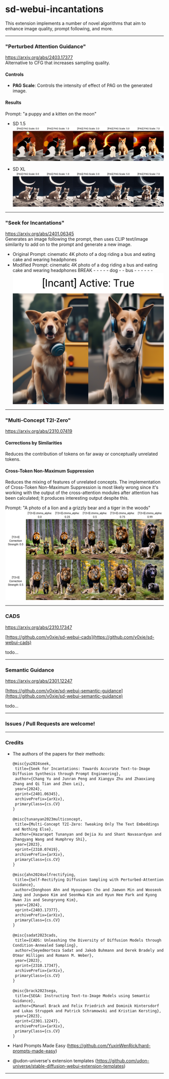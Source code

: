 # sd-webui-incantations
This extension implements a number of novel algorithms that aim to enhance image quality, prompt following, and more.

---
### "Perturbed Attention Guidance"
https://arxiv.org/abs/2403.17377  
Alternative to CFG that increases sampling quality.

#### Controls
* **PAG Scale**: Controls the intensity of effect of PAG on the generated image.  

#### Results
Prompt: "a puppy and a kitten on the moon"
- SD 1.5  
![image](./images/xyz_grid-3040-1-a%20puppy%20and%20a%20kitten%20on%20the%20moon.png)

- SD XL  
![image](./images/xyz_grid-3041-1-a%20puppy%20and%20a%20kitten%20on%20the%20moon.jpg)

---
### "Seek for Incantations"
https://arxiv.org/abs/2401.06345  
Generates an image following the prompt, then uses CLIP text/image similarity to add on to the prompt and generate a new image.  

* Original Prompt: cinematic 4K photo of a dog riding a bus and eating cake and wearing headphones  
* Modified Prompt: cinematic 4K photo of a dog riding a bus and eating cake and wearing headphones BREAK - - - - - dog - - bus - - - - - -
![image](./images/xyz_grid-2652-1419902843-cinematic%204K%20photo%20of%20a%20dog%20riding%20a%20bus%20and%20eating%20cake%20and%20wearing%20headphones.png)

---
### "Multi-Concept T2I-Zero"
https://arxiv.org/abs/2310.07419

#### Corrections by Similarities
Reduces the contribution of tokens on far away or conceptually unrelated tokens.

#### Cross-Token Non-Maximum Suppression
Reduces the mixing of features of unrelated concepts.
The implementation of Cross-Token Non-Maximum Suppression is most likely wrong since it's working with the output of the cross-attention modules after attention has been calculated; It produces interesting output despite this.  

Prompt: "A photo of a lion and a grizzly bear and a tiger in the woods"  
![image](./images/xyz_grid-2660-1590472902-A%20photo%20of%20a%20lion%20and%20a%20grizzly%20bear%20and%20a%20tiger%20in%20the%20woods.jpg)  

---
### CADS
https://arxiv.org/abs/2310.17347

[https://github.com/v0xie/sd-webui-cads](https://github.com/v0xie/sd-webui-cads)  

todo...

---
### Semantic Guidance
https://arxiv.org/abs/2301.12247

[https://github.com/v0xie/sd-webui-semantic-guidance](https://github.com/v0xie/sd-webui-semantic-guidance)  

todo...

---

### Issues / Pull Requests are welcome!
---

### Credits
- The authors of the papers for their methods:  

      @misc{yu2024seek,
       title={Seek for Incantations: Towards Accurate Text-to-Image Diffusion Synthesis through Prompt Engineering}, 
       author={Chang Yu and Junran Peng and Xiangyu Zhu and Zhaoxiang Zhang and Qi Tian and Zhen Lei},
       year={2024},
       eprint={2401.06345},
       archivePrefix={arXiv},
       primaryClass={cs.CV}
      }

      @misc{tunanyan2023multiconcept,
       title={Multi-Concept T2I-Zero: Tweaking Only The Text Embeddings and Nothing Else}, 
       author={Hazarapet Tunanyan and Dejia Xu and Shant Navasardyan and Zhangyang Wang and Humphrey Shi},
       year={2023},
       eprint={2310.07419},
       archivePrefix={arXiv},
       primaryClass={cs.CV}
      }

      @misc{ahn2024selfrectifying,
       title={Self-Rectifying Diffusion Sampling with Perturbed-Attention Guidance}, 
       author={Donghoon Ahn and Hyoungwon Cho and Jaewon Min and Wooseok Jang and Jungwoo Kim and SeonHwa Kim and Hyun Hee Park and Kyong Hwan Jin and Seungryong Kim},
       year={2024},
       eprint={2403.17377},
       archivePrefix={arXiv},
       primaryClass={cs.CV}
      }

      @misc{sadat2023cads,
       title={CADS: Unleashing the Diversity of Diffusion Models through Condition-Annealed Sampling},
       author={Seyedmorteza Sadat and Jakob Buhmann and Derek Bradely and Otmar Hilliges and Romann M. Weber},
       year={2023},
       eprint={2310.17347},
       archivePrefix={arXiv},
       primaryClass={cs.CV}
      }

      @misc{brack2023sega,
       title={SEGA: Instructing Text-to-Image Models using Semantic Guidance}, 
       author={Manuel Brack and Felix Friedrich and Dominik Hintersdorf and Lukas Struppek and Patrick Schramowski and Kristian Kersting},
       year={2023},
       eprint={2301.12247},
       archivePrefix={arXiv},
       primaryClass={cs.CV}
      }

- Hard Prompts Made Easy (https://github.com/YuxinWenRick/hard-prompts-made-easy)

- @udon-universe's extension templates (https://github.com/udon-universe/stable-diffusion-webui-extension-templates)
---
